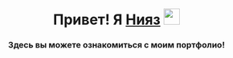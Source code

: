 <h1 align="center">Привет! Я <a href="https://daniilshat.ru/" target="_blank">Нияз</a> 
<img src="https://github.com/blackcater/blackcater/raw/main/images/Hi.gif" height="32"/></h1>
<h3 align="center">Здесь вы можете ознакомиться с моим портфолио!</h3>
